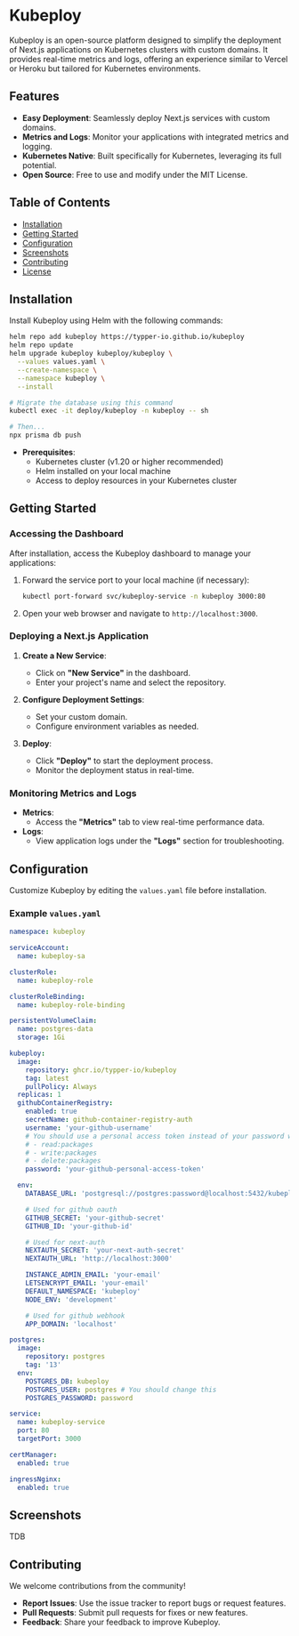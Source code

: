 # Kubeploy

Kubeploy is an open-source platform designed to simplify the deployment of Next.js applications on Kubernetes clusters with custom domains. It provides real-time metrics and logs, offering an experience similar to Vercel or Heroku but tailored for Kubernetes environments.

## Features

- **Easy Deployment**: Seamlessly deploy Next.js services with custom domains.
- **Metrics and Logs**: Monitor your applications with integrated metrics and logging.
- **Kubernetes Native**: Built specifically for Kubernetes, leveraging its full potential.
- **Open Source**: Free to use and modify under the MIT License.

## Table of Contents

- [Installation](#installation)
- [Getting Started](#getting-started)
- [Configuration](#configuration)
- [Screenshots](#screenshots)
- [Contributing](#contributing)
- [License](#license)

## Installation

Install Kubeploy using Helm with the following commands:

```bash
helm repo add kubeploy https://typper-io.github.io/kubeploy
helm repo update
helm upgrade kubeploy kubeploy/kubeploy \
  --values values.yaml \
  --create-namespace \
  --namespace kubeploy \
  --install

# Migrate the database using this command
kubectl exec -it deploy/kubeploy -n kubeploy -- sh

# Then...
npx prisma db push
```

- **Prerequisites**:
  - Kubernetes cluster (v1.20 or higher recommended)
  - Helm installed on your local machine
  - Access to deploy resources in your Kubernetes cluster

## Getting Started

### Accessing the Dashboard

After installation, access the Kubeploy dashboard to manage your applications:

1. Forward the service port to your local machine (if necessary):

   ```bash
   kubectl port-forward svc/kubeploy-service -n kubeploy 3000:80
   ```

2. Open your web browser and navigate to `http://localhost:3000`.

### Deploying a Next.js Application

1. **Create a New Service**:

   - Click on **"New Service"** in the dashboard.
   - Enter your project's name and select the repository.

2. **Configure Deployment Settings**:

   - Set your custom domain.
   - Configure environment variables as needed.

3. **Deploy**:
   - Click **"Deploy"** to start the deployment process.
   - Monitor the deployment status in real-time.

### Monitoring Metrics and Logs

- **Metrics**:
  - Access the **"Metrics"** tab to view real-time performance data.
- **Logs**:
  - View application logs under the **"Logs"** section for troubleshooting.

## Configuration

Customize Kubeploy by editing the `values.yaml` file before installation.

### Example `values.yaml`

```yaml
namespace: kubeploy

serviceAccount:
  name: kubeploy-sa

clusterRole:
  name: kubeploy-role

clusterRoleBinding:
  name: kubeploy-role-binding

persistentVolumeClaim:
  name: postgres-data
  storage: 1Gi

kubeploy:
  image:
    repository: ghcr.io/typper-io/kubeploy
    tag: latest
    pullPolicy: Always
  replicas: 1
  githubContainerRegistry:
    enabled: true
    secretName: github-container-registry-auth
    username: 'your-github-username'
    # You should use a personal access token instead of your password with the following permissions:
    # - read:packages
    # - write:packages
    # - delete:packages
    password: 'your-github-personal-access-token'

  env:
    DATABASE_URL: 'postgresql://postgres:password@localhost:5432/kubeploy'

    # Used for github oauth
    GITHUB_SECRET: 'your-github-secret'
    GITHUB_ID: 'your-github-id'

    # Used for next-auth
    NEXTAUTH_SECRET: 'your-next-auth-secret'
    NEXTAUTH_URL: 'http://localhost:3000'

    INSTANCE_ADMIN_EMAIL: 'your-email'
    LETSENCRYPT_EMAIL: 'your-email'
    DEFAULT_NAMESPACE: 'kubeploy'
    NODE_ENV: 'development'

    # Used for github webhook
    APP_DOMAIN: 'localhost'

postgres:
  image:
    repository: postgres
    tag: '13'
  env:
    POSTGRES_DB: kubeploy
    POSTGRES_USER: postgres # You should change this
    POSTGRES_PASSWORD: password

service:
  name: kubeploy-service
  port: 80
  targetPort: 3000

certManager:
  enabled: true

ingressNginx:
  enabled: true
```

## Screenshots

TDB

## Contributing

We welcome contributions from the community!

- **Report Issues**: Use the issue tracker to report bugs or request features.
- **Pull Requests**: Submit pull requests for fixes or new features.
- **Feedback**: Share your feedback to improve Kubeploy.
